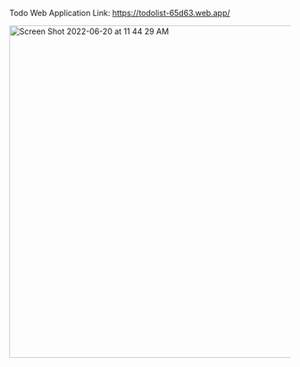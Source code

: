 Todo Web Application
Link: https://todolist-65d63.web.app/

<img width="594" alt="Screen Shot 2022-06-20 at 11 44 29 AM" src="https://user-images.githubusercontent.com/70779501/174574599-1dd50945-7b18-4c4f-98aa-f0690143d3b6.png">


